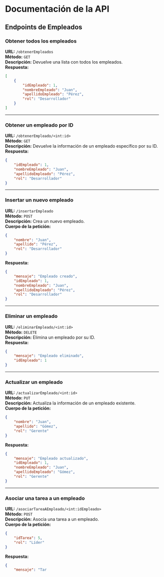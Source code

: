 # Documentación de la API

## Endpoints de Empleados

### Obtener todos los empleados
**URL:** `/obtenerEmpleados`  
**Método:** `GET`  
**Descripción:** Devuelve una lista con todos los empleados.  
**Respuesta:**
```json
[
    {
        "idEmpleado": 1,
        "nombreEmpleado": "Juan",
        "apellidoEmpleado": "Pérez",
        "rol": "Desarrollador"
    }
]
```

---
### Obtener un empleado por ID
**URL:** `/obtenerEmpleado/<int:id>`  
**Método:** `GET`  
**Descripción:** Devuelve la información de un empleado específico por su ID.  
**Respuesta:**
```json
{
    "idEmpleado": 1,
    "nombreEmpleado": "Juan",
    "apellidoEmpleado": "Pérez",
    "rol": "Desarrollador"
}
```

---
### Insertar un nuevo empleado
**URL:** `/insertarEmpleado`  
**Método:** `POST`  
**Descripción:** Crea un nuevo empleado.  
**Cuerpo de la petición:**
```json
{
    "nombre": "Juan",
    "apellido": "Pérez",
    "rol": "Desarrollador"
}
```
**Respuesta:**
```json
{
    "mensaje": "Empleado creado",
    "idEmpleado": 1,
    "nombreEmpleado": "Juan",
    "apellidoEmpleado": "Pérez",
    "rol": "Desarrollador"
}
```

---
### Eliminar un empleado
**URL:** `/eliminarEmpleado/<int:id>`  
**Método:** `DELETE`  
**Descripción:** Elimina un empleado por su ID.  
**Respuesta:**
```json
{
    "mensaje": "Empleado eliminado",
    "idEmpleado": 1
}
```

---
### Actualizar un empleado
**URL:** `/actualizarEmpleado/<int:id>`  
**Método:** `PUT`  
**Descripción:** Actualiza la información de un empleado existente.  
**Cuerpo de la petición:**
```json
{
    "nombre": "Juan",
    "apellido": "Gómez",
    "rol": "Gerente"
}
```
**Respuesta:**
```json
{
    "mensaje": "Empleado actualizado",
    "idEmpleado": 1,
    "nombreEmpleado": "Juan",
    "apellidoEmpleado": "Gómez",
    "rol": "Gerente"
}
```

---
### Asociar una tarea a un empleado
**URL:** `/asociarTareaAEmpleado/<int:idEmpleado>`  
**Método:** `POST`  
**Descripción:** Asocia una tarea a un empleado.  
**Cuerpo de la petición:**
```json
{
    "idTarea": 5,
    "rol": "Líder"
}
```
**Respuesta:**
```json
{
    "mensaje": "Tar
